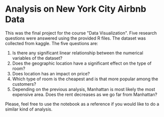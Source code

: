 # Analysis on New York City Airbnb Data

This was the final project for the course "Data Visualization". Five research questions were answered using the provided R files. The dataset was collected from kaggle. The five questions are:
1. Is there any significant linear relationship between the numerical variables of the dataset?
2. Does the geographic location have a significant effect on the type of room?
3. Does location has an impact on price?
4. Which type of room is the cheapest and is that more popular among the customers?
5. Depending on the previous analysis, Manhattan is most likely the most expensive area. Does the rent decreases as we go far from Manhattan?

Please, feel free to use the notebook as a reference if you would like to do a similar kind of analysis.
